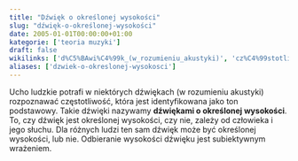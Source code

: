 ```yaml
---
title: "Dźwięk o określonej wysokości"
slug: "dźwięk-o-określonej-wysokości"
date: 2005-01-01T00:00:00+01:00
kategorie: ['teoria muzyki']
draft: false
wikilinks: ['d%C5%BAwi%C4%99k_(w_rozumieniu_akustyki)', 'cz%C4%99stotliwo%C5%9B%C4%87']
aliases: ['dzwiek-o-okreslonej-wysokosci']
---
```

Ucho ludzkie potrafi w niektórych dźwiękach (w rozumieniu
akustyki)<!-- link nie odnosił się do niczego --> rozpoznawać
częstotliwość<!-- link nie odnosił się do niczego -->, która jest identyfikowana
jako ton podstawowy. Takie dźwięki nazywamy **dźwiękami o określonej
wysokości**. To, czy dźwięk jest określonej wysokości, czy nie, zależy
od człowieka i jego słuchu. Dla różnych ludzi ten sam dźwięk może być
określonej wysokości, lub nie. Odbieranie wysokości dźwięku jest
subiektywnym wrażeniem.

